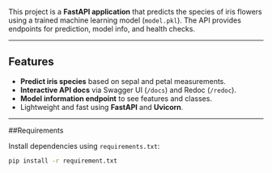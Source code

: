 

This project is a **FastAPI application** that predicts the species of iris flowers using a trained machine learning model (`model.pkl`). The API provides endpoints for prediction, model info, and health checks.

---

##  Features

- **Predict iris species** based on sepal and petal measurements.
- **Interactive API docs** via Swagger UI (`/docs`) and Redoc (`/redoc`).
- **Model information endpoint** to see features and classes.
- Lightweight and fast using **FastAPI** and **Uvicorn**.

---

##Requirements

Install dependencies using `requirements.txt`:

```bash
pip install -r requirement.txt
